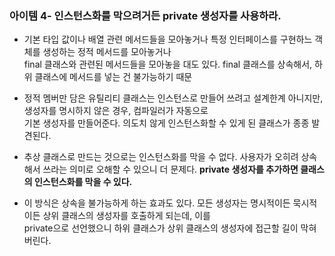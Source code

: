 ### 아이템 4- 인스턴스화를 막으려거든 private 생성자를 사용하라.

- 기본 타입 값이나 배열 관련 메서드들을 모아놓거나 특정 인터페이스를 구현하느 객체를 생성하는 정적 메서드를 모아놓거나  
  final 클래스와 관련된 메서드들을 모아놓을 대도 있다. final 클래스를 상속해서, 하위 클래스에 메서드를 넣는 건 불가능하기 때문
- 정적 멤버만 담은 유틸리티 클래스는 인스턴스로 만들어 쓰려고 설계한계 아니지만, 생성자를 명시하지 않은 경우, 컴파일러가 자동으로  
  기본 생성자를 만들어준다. 의도치 않게 인스턴스화할 수 있게 된 클래스가 종종 발견된다.
- 추상 클래스로 만드는 것으로는 인스턴스화를 막을 수 없다. 사용자가 오히려 상속해서 쓰라는 의미로 오해할 수 있으니 더 문제다.
  **private 생성자를 추가하면 클래스의 인스턴스화를 막을 수 있다.**

- 이 방식은 상속을 불가능하게 하는 효과도 있다. 모든 생성자는 명시적이든 묵시적이든 상위 클래스의 생성자를 호출하게 되는데, 이를  
  private으로 선언했으니 하위 클래스가 상위 클래스의 생성자에 접근할 길이 막혀버린다.
